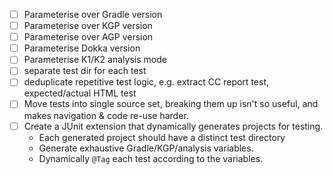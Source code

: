 
- [ ] Parameterise over Gradle version
- [ ] Parameterise over KGP version
- [ ] Parameterise over AGP version
- [ ] Parameterise Dokka version
- [ ] Parameterise K1/K2 analysis mode
- [ ] separate test dir for each test
- [ ] deduplicate repetitive test logic, e.g. extract CC report test, expected/actual HTML test
- [ ] Move tests into single source set, breaking them up isn't so useful, and makes navigation & code re-use harder.
- [ ] Create a JUnit extension that dynamically generates projects for testing.
  - Each generated project should have a distinct test directory
  - Generate exhaustive Gradle/KGP/analysis variables.
  - Dynamically `@Tag` each test according to the variables.
